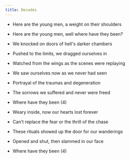 ```yaml
---
title: Decades
---
```

- Here are the young men,
a weight on their shoulders
- Here are the young men,
well where have they been?
- We knocked on doors
of hell's darker chambers
- Pushed to the limits,
we dragged ourselves in
- Watched from the wings as
the scenes were replaying
- We saw ourselves now as
we never had seen
- Portrayal of the traumas and degeneration
- The sorrows we suffered
and never were freed
- Where have they been (4)

- Weary inside, now our hearts
lost forever
- Can't replace the fear
or the thrill of the chase
- These rituals showed up the door
for our wanderings
- Opened and shut, then slammed
in our face
- Where have they been (4)

